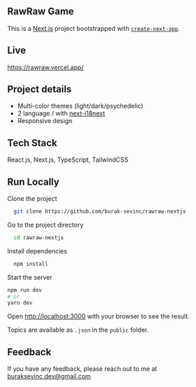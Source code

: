 ## RawRaw Game 

This is a [Next.js](https://nextjs.org/) project bootstrapped with [`create-next-app`](https://github.com/vercel/next.js/tree/canary/packages/create-next-app).

## Live

https://rawraw.vercel.app/


## Project details

- Multi-color themes (light/dark/psychedelic)
- 2 language / with [next-i18next](https://github.com/i18next/next-i18next)
- Responsive design


## Tech Stack

React.js, Next.js, TypeScript, TailwindCSS



## Run Locally

Clone the project

```bash
  git clone https://github.com/burak-sevinc/rawraw-nextjs
```

Go to the project directory

```bash
  cd rawraw-nextjs
```

Install dependencies

```bash
  npm install
```

Start the server

```bash
npm run dev
# or
yarn dev
```
Open [http://localhost:3000](http://localhost:3000) with your browser to see the result.

Topics are available as `.json` in the `public` folder.

## Feedback

If you have any feedback, please reach out to me at 
buraksevinc.dev@gmail.com

